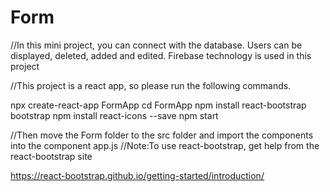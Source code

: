 # Form
//In this mini project, you can connect with the database. Users can be displayed, deleted, added and edited. Firebase technology is used in this project

//This project is a react app, so please run the following commands.

npx create-react-app FormApp
cd FormApp
npm install react-bootstrap bootstrap
npm install react-icons --save
npm start

//Then move the Form folder to the src folder and import the components into the component app.js
//Note:To use react-bootstrap, get help from the react-bootstrap site

https://react-bootstrap.github.io/getting-started/introduction/


